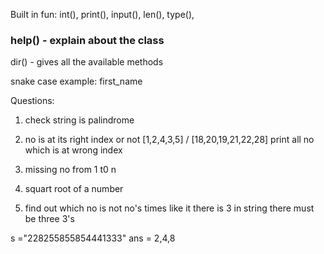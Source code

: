 Built in fun:
int(), print(), input(), len(), type(), 
### help() - explain about the class
 dir() - gives all the available methods

 <!-- How memory is being alocated in python? -->

snake case example: first_name



Questions: 
1. check string is palindrome 
2. no is at its right index or not [1,2,4,3,5]  / [18,20,19,21,22,28] print all no which is at wrong index

3. missing no from 1 t0 n
4. squart root of a number 

5. find out which no is not no's times like it there is 3 in string there must be three 3's 

s ="228255855854441333"
ans = 2,4,8
